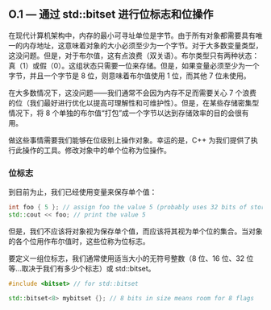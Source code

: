 ## O.1 — 通过 std::bitset 进行位标志和位操作

在现代计算机架构中，内存的最小可寻址单位是字节。由于所有对象都需要具有唯一的内存地址，这意味着对象的大小必须至少为一个字节。对于大多数变量类型，这没问题。但是，对于布尔值，这有点浪费（双关语）。布尔类型只有两种状态：真（1）或假（0）。这组状态只需要一位来存储。但是，如果变量必须至少为一个字节，并且一个字节是 8 位，则意味着布尔值使用 1 位，而其他 7 位未使用。

在大多数情况下，这没问题——我们通常不会因为内存不足而需要关心 7 个浪费的位（我们最好进行优化以提高可理解性和可维护性）。但是，在某些存储密集型情况下，将 8 个单独的布尔值“打包”成一个字节以达到存储效率的目的会很有用。

做这些事情需要我们能够在位级别上操作对象。幸运的是，C++ 为我们提供了执行此操作的工具。修改对象中的单个位称为位操作。

### 位标志

到目前为止，我们已经使用变量来保存单个值：

```c++
int foo { 5 }; // assign foo the value 5 (probably uses 32 bits of storage)
std::cout << foo; // print the value 5
```

但是，我们不应该将对象视为保存单个值，而应该将其视为单个位的集合。当对象的各个位用作布尔值时，这些位称为位标志。

要定义一组位标志，我们通常使用适当大小的无符号整数（8 位、16 位、32 位等...取决于我们有多少个标志）或 std::bitset。

```c++
#include <bitset> // for std::bitset

std::bitset<8> mybitset {}; // 8 bits in size means room for 8 flags
```